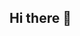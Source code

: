 ## Hi there 👋

<!--
**Joxnathan/Joxnathan** is a ✨ _special_ ✨ repository because its `README.md` (this file) appears on your GitHub profile.

Here are some ideas to get you started:

- 🔭 I’m currently working on ...
- 🌱 Actualmente aprendiendo
- Python
- Java
- 😄 Pronouns: ...
- ⚡ Fun fact: ...
-->
